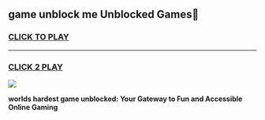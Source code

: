 
## game unblock me Unblocked Games👋
<h3>
<a href="https://premium.freeplayer.one?title=game_unblock_me&ref=16F">CLICK TO PLAY</a></h3>
<hr>

<h3>
<a href="https://premium.freeplayer.one?title=game_unblock_me&ref=16F">CLICK 2 PLAY</a>
  
</h3>

<a href="https://premium.freeplayer.one?title=game_unblock_me&ref=16F/"><img src="https://clearcache.store/games.png"></a>


**worlds hardest game unblocked: Your Gateway to Fun and Accessible Online Gaming**
